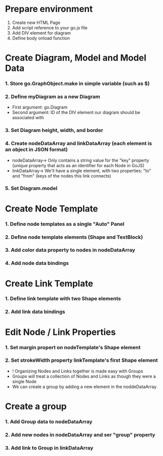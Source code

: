 # Prepare environment

1. Create new HTML Page
2. Add script reference to your go.js file
3. Add DIV element for diagram
4. Define body onload function

# Create Diagram, Model and Model Data

### 1. Store go.GraphObject.make in simple variable (such as $)

### 2. Define myDiagram as a new Diagram

- First argument: go.Diagram
- Second argument: ID of the DIV element our diagram should be associated with

### 3. Set Diagram height, width, and border

### 4. Create nodeDataArray and linkDataArray (each element is an object in JSON format)

- nodeDataArray-> Only contains a string value for the "key" property (unique property that acts as an identifier for each Node in GoJS)
- linkDataArray-> We'll have a single element, with two properties: "to" and "from" (keys of the nodes this link connects)

### 5. Set Diagram.model

# Create Node Template

### 1. Define node templates as a single "Auto" Panel

### 2. Define node template elements (Shape and TextBlock)

### 3. Add color data property to nodes in nodeDataArray

### 4. Add node data bindings

# Create Link Template

### 1. Define link template with two Shape elements

### 2. Add link data bindings

# Edit Node / Link Properties

### 1. Set margin propert on nodeTemplate's Shape element

### 2. Set strokeWidth property linkTemplate's first Shape element

- ! Organizing Nodes and Links together is made easy with Groups
- Groups will treat a collection of Nodes and Links as though they were a single Node
- We can create a group by adding a new element in the noddeDataArray

# Create a group

### 1. Add Group data to nodeDataArray

### 2. Add new nodes in nodeDataArray and ser "group" property

### 3. Add link to Group in linkDataArray
